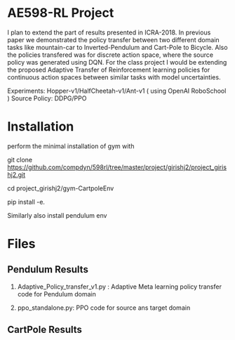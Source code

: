 # AE598-RL Project
I plan to extend the part of results presented in ICRA-2018. In previous paper we demonstrated the policy transfer between two different domain tasks like mountain-car to Inverted-Pendulum and Cart-Pole to Bicycle. Also the policies transfered was for discrete action space, where the source policy was generated using DQN. For the class project I would be extending the proposed  Adaptive Transfer of Reinforcement learning policies for continuous action spaces between similar tasks with model uncertainties.

Experiments: Hopper-v1/HalfCheetah-v1/Ant-v1 ( using OpenAI RoboSchool )
Source Policy: DDPG/PPO


# Installation

perform the minimal installation of gym with 

git clone https://github.com/compdyn/598rl/tree/master/project/girishj2/project_girishj2.git

cd project_girishj2/gym-CartpoleEnv

pip install -e.

Similarly also install pendulum env

# Files

## Pendulum Results

1) Adaptive_Policy_transfer_v1.py : Adaptive Meta learning policy transfer code for Pendulum domain

2) ppo_standalone.py: PPO code for source ans target domain

## CartPole Results



